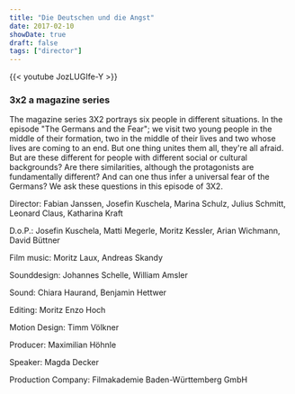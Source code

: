 ```yaml
---
title: "Die Deutschen und die Angst"
date: 2017-02-10
showDate: true
draft: false
tags: ["director"]
---
```

{{< youtube JozLUGIfe-Y >}}

### 3x2 a magazine series


The magazine series 3X2 portrays six people in different situations. In the episode "The Germans and the Fear"; we visit two young people in the middle of their formation, two in the middle of their lives and two whose lives are coming to an end. But one thing unites them all, they're all afraid. But are these different for people with different social or cultural backgrounds? Are there similarities, although the protagonists are fundamentally different? And can one thus infer a universal fear of the Germans? We ask these questions in this episode of 3X2. 


Director: Fabian Janssen, Josefin Kuschela, Marina Schulz, Julius Schmitt, Leonard Claus, Katharina Kraft

D.o.P.: Josefin Kuschela, Matti Megerle, Moritz Kessler, Arian Wichmann, David Büttner

Film music: Moritz Laux, Andreas Skandy 

Sounddesign: Johannes Schelle, William Amsler 

Sound: Chiara Haurand, Benjamin Hettwer 

Editing: Moritz Enzo Hoch 

Motion Design: Timm Völkner 

Producer: Maximilian Höhnle 

Speaker: Magda Decker 

Production Company: Filmakademie Baden-Württemberg GmbH
